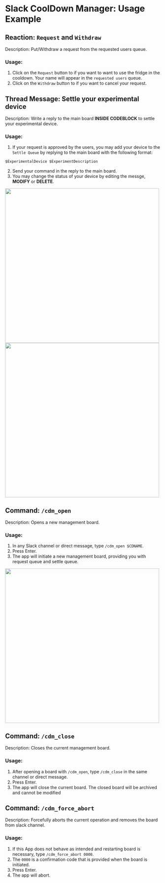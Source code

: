 # Slack CoolDown Manager: Usage Example

## Reaction: `Request` and `Withdraw`
Description: Put/Withdraw a request from the requested users queue.

### Usage:
1. Click on the `Request` button to if you want to want to use the fridge in the cooldown. Your name will appear in the `requested users` queue.
2. Click on the `Withdraw` button to if you want to cancel your request.


## Thread Message: Settle your experimental device
Description: Write a reply to the main board **INSIDE CODEBLOCK** to settle your experimental device.

### Usage:
1. If your request is approved by the users, you may add your device to the `Settle Queue` by replying to the main board with the following format:
```markdown
$ExperimentalDevice $ExperimentDescription
```
2. Send your command in the reply to the main board.
3. You may change the status of your device by editing the messge, **MODIFY** or **DELETE**.

<img src="./imgs/settled1.png" width=500>
<img src="./imgs/settled2.png" width=500>

## Command: `/cdm_open`
Description: Opens a new management board.

### Usage:
1. In any Slack channel or direct message, type `/cdm_open $CDNAME`.
2. Press Enter.
3. The app will initiate a new management board, providing you with request queue and settle queue.

<img src="./imgs/open1.png" width=500>

## Command: `/cdm_close`
Description: Closes the current management board.

### Usage:
1. After opening a board with `/cdm_open`, type `/cdm_close` in the same channel or direct message.
2. Press Enter.
3. The app will close the current board. The closed board will be archived and cannot be modified

## Command: `/cdm_force_abort`
Description: Forcefully aborts the current operation and removes the board from slack channel.

### Usage:
1. If this App does not behave as intended and restarting board is necessary, type `/cdm_force_abort 0000`.
2. The `0000` is a confirmation code that is provided when the board is initiated.
3. Press Enter.
3. The app will abort.
